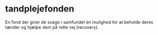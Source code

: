 # tandplejefonden
En fond der giver de svage i samfundet én mulighed for at beholde deres tænder og hjælpe dem på rette vej (recovery).
